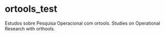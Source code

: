 # ortools_test
Estudos sobre Pesquisa Operacional com ortools. Studies on Operational Research with orthools.
